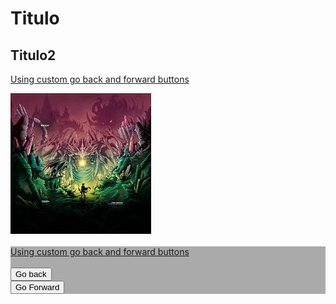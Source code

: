 <html>
  <head>
    <link rel="stylesheet" href="css/boostrap.min.css">
    <link rel="stylesheet" href="css/boostrap-theme.min.css">
    <script src="js/boostrap.min.js"></script>
    <title>Titutlo</title>
  </head>
  <body>
    <h1>Titulo</h1>
    <h2>Titulo2</h2>
    <p><a href="botones.html">Using custom go back and forward buttons
    <div class="container">
     <div class="row">
       <div class="col-lg-4"><img src="img1.jpg"></div>
       <br>
       <div class="col-mg-6" style="background-color:#aaa"><a href="botones.html">Using custom go back and forward buttons
     <br>
     <br>
     <button type="button" onclick="history.back();">Go back</button>
     <br>
     <button type="button" onclick="history.forward();">Go Forward</button>
       
 
  
